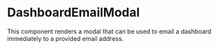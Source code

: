 # DashboardEmailModal

This component renders a modal that can be used to email a dashboard immediately to a provided email address.
